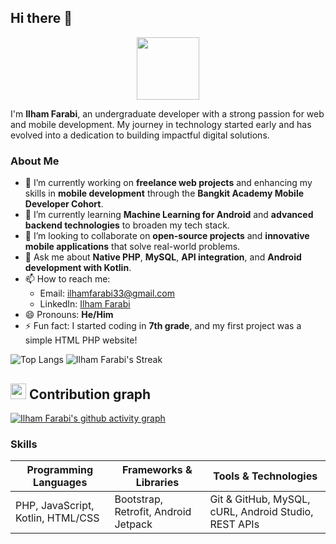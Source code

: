 ## Hi there 👋
<div align="center">
<img src="https://github.githubassets.com/assets/mona-loading-dark-7701a7b97370.gif" width="100">
</div>

I'm **Ilham Farabi**, an undergraduate developer with a strong passion for web and mobile development. My journey in technology started early and has evolved into a dedication to building impactful digital solutions.

### About Me

- 🔭 I’m currently working on **freelance web projects** and enhancing my skills in **mobile development** through the **Bangkit Academy Mobile Developer Cohort**.  
- 🌱 I’m currently learning **Machine Learning for Android** and **advanced backend technologies** to broaden my tech stack.  
- 👯 I’m looking to collaborate on **open-source projects** and **innovative mobile applications** that solve real-world problems.  
- 💬 Ask me about **Native PHP**, **MySQL**, **API integration**, and **Android development with Kotlin**.  
- 📫 How to reach me:  
  - Email: ilhamfarabi33@gmail.com  
  - LinkedIn: [Ilham Farabi](https://www.linkedin.com/in/ilham-farabi)  
- 😄 Pronouns: **He/Him**  
- ⚡ Fun fact: I started coding in **7th grade**, and my first project was a simple HTML PHP website!  

![Top Langs](https://github-readme-stats.vercel.app/api/top-langs/?username=ilhamfarabi&layout=compact&theme=nightowl) ![Ilham Farabi's Streak](https://github-readme-streak-stats.herokuapp.com/?user=ilhamfarabi&theme=nightowl&hide_border=false)

## <img src="https://media.giphy.com/media/GhRjInY9JbKms/source.gif" width="25"> <b>Contribution graph</b>
  
[![Ilham Farabi's github activity graph](https://github-readme-activity-graph.vercel.app/graph?username=ilhamfarabi&theme=dracula)](https://github.com/ashutosh00710/github-readme-activity-graph)

### Skills

| Programming Languages                         | Frameworks & Libraries                                | Tools & Technologies                   |
|-----------------------------------------------|-------------------------------------------------------|----------------------------------------|
| PHP, JavaScript, Kotlin, HTML/CSS             | Bootstrap, Retrofit, Android Jetpack                 | Git & GitHub, MySQL, cURL, Android Studio, REST APIs |

